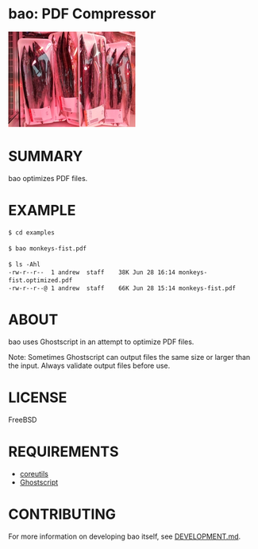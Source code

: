 # bao: PDF Compressor

![bao.png](bao.png)

# SUMMARY

bao optimizes PDF files.

# EXAMPLE

```console
$ cd examples

$ bao monkeys-fist.pdf

$ ls -Ahl
-rw-r--r--  1 andrew  staff    38K Jun 28 16:14 monkeys-fist.optimized.pdf
-rw-r--r--@ 1 andrew  staff    66K Jun 28 15:14 monkeys-fist.pdf
```

# ABOUT

bao uses Ghostscript in an attempt to optimize PDF files.

Note: Sometimes Ghostscript can output files the same size or larger than the input. Always validate output files before use.

# LICENSE

FreeBSD

# REQUIREMENTS

* [coreutils](https://www.gnu.org/software/coreutils/)
* [Ghostscript](https://www.ghostscript.com/)

# CONTRIBUTING

For more information on developing bao itself, see [DEVELOPMENT.md](DEVELOPMENT.md).
